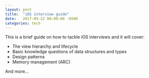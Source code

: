 ```yaml
---
layout: post
title:  "iOS interview guide"
date:   2017-09-22 00:00:00 -0500
categories: tech
---
```


This is a brief guide on how to tackle iOS interviews and it will cover:

* The view hierarchy and lifecycle
* Basic knowledge questions of data structures and types
* Design patterns
* Memory management (ARC)

And more...